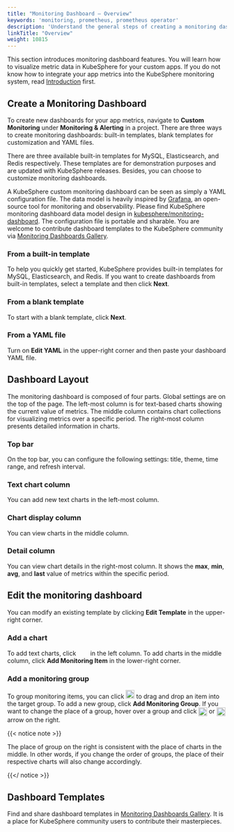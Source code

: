 ```yaml
---
title: "Monitoring Dashboard — Overview"
keywords: 'monitoring, prometheus, prometheus operator'
description: 'Understand the general steps of creating a monitoring dashboard as well as its layout.'
linkTitle: "Overview"
weight: 10815
---
```


This section introduces monitoring dashboard features. You will learn how to visualize metric data in KubeSphere for your custom apps. If you do not know how to integrate your app metrics into the KubeSphere monitoring system, read [Introduction](../../introduction/) first.

## Create a Monitoring Dashboard

To create new dashboards for your app metrics, navigate to **Custom Monitoring** under **Monitoring & Alerting** in a project. There are three ways to create monitoring dashboards: built-in templates, blank templates for customization and YAML files.

There are three available built-in templates for MySQL, Elasticsearch, and Redis respectively. These templates are for demonstration purposes and are updated with KubeSphere releases. Besides, you can choose to customize monitoring dashboards.

A KubeSphere custom monitoring dashboard can be seen as simply a YAML configuration file. The data model is heavily inspired by [Grafana](https://github.com/grafana/grafana), an open-source tool for monitoring and observability. Please find KubeSphere monitoring dashboard data model design in [kubesphere/monitoring-dashboard](https://github.com/kubesphere/monitoring-dashboard). The configuration file is portable and sharable. You are welcome to contribute dashboard templates to the KubeSphere community via [Monitoring Dashboards Gallery](https://github.com/kubesphere/monitoring-dashboard/tree/master/contrib/gallery). 

### From a built-in template

To help you quickly get started, KubeSphere provides built-in templates for MySQL, Elasticsearch, and Redis. If you want to create dashboards from built-in templates, select a template and then click **Next**.

### From a blank template

To start with a blank template, click **Next**.

### From a YAML file

Turn on **Edit YAML** in the upper-right corner and then paste your dashboard YAML file.

## Dashboard Layout

The monitoring dashboard is composed of four parts. Global settings are on the top of the page. The left-most column is for text-based charts showing the current value of metrics. The middle column contains chart collections for visualizing metrics over a specific period. The right-most column presents detailed information in charts.

### Top bar

On the top bar, you can configure the following settings: title, theme, time range, and refresh interval.

### Text chart column

You can add new text charts in the left-most column.

### Chart display column

You can view charts in the middle column.

### Detail column

You can view chart details in the right-most column. It shows the **max**, **min**, **avg**, and **last** value of metrics within the specific period.

## Edit the monitoring dashboard

You can modify an existing template by clicking **Edit Template** in the upper-right corner.

### Add a chart

To add text charts, click <img src="/images/docs/v3.3/project-user-guide/custom-application-monitoring/visualization/overview/plus-btn.png" height="15px" width="25px" /> in the left column. To add charts in the middle column, click **Add Monitoring Item** in the lower-right corner.

### Add a monitoring group

To group monitoring items, you can click <img src="/images/docs/v3.3/project-user-guide/custom-application-monitoring/visualization/overview/six-dots.png" width="20px" /> to drag and drop an item into the target group. To add a new group, click **Add Monitoring Group**. If you want to change the place of a group, hover over a group and click <img src="/images/docs/v3.3/project-user-guide/custom-application-monitoring/visualization/overview/up-arrow.png" width="20px" align="center" /> or <img src="/images/docs/v3.3/project-user-guide/custom-application-monitoring/visualization/overview/down-arrow.png" width="20px" align="center" /> arrow on the right.

{{< notice note >}}

The place of group on the right is consistent with the place of charts in the middle. In other words, if you change the order of groups, the place of their respective charts will also change accordingly.

{{</ notice >}} 

## Dashboard Templates

Find and share dashboard templates in [Monitoring Dashboards Gallery](https://github.com/kubesphere/monitoring-dashboard/tree/master/contrib/gallery). It is a place for KubeSphere community users to contribute their masterpieces.
